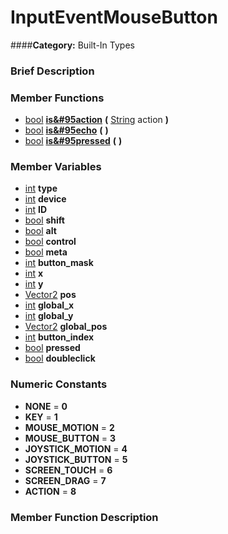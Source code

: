 #  InputEventMouseButton  
####**Category:** Built-In Types

###  Brief Description  


###  Member Functions 
  * [bool](class_bool)  **[is&#95action](#is_action)**  **(** [String](class_string) action  **)**
  * [bool](class_bool)  **[is&#95echo](#is_echo)**  **(** **)**
  * [bool](class_bool)  **[is&#95pressed](#is_pressed)**  **(** **)**

###  Member Variables  
  * [int](class_int) **type**
  * [int](class_int) **device**
  * [int](class_int) **ID**
  * [bool](class_bool) **shift**
  * [bool](class_bool) **alt**
  * [bool](class_bool) **control**
  * [bool](class_bool) **meta**
  * [int](class_int) **button_mask**
  * [int](class_int) **x**
  * [int](class_int) **y**
  * [Vector2](class_vector2) **pos**
  * [int](class_int) **global_x**
  * [int](class_int) **global_y**
  * [Vector2](class_vector2) **global_pos**
  * [int](class_int) **button_index**
  * [bool](class_bool) **pressed**
  * [bool](class_bool) **doubleclick**

###  Numeric Constants  
  * **NONE** = **0**
  * **KEY** = **1**
  * **MOUSE_MOTION** = **2**
  * **MOUSE_BUTTON** = **3**
  * **JOYSTICK_MOTION** = **4**
  * **JOYSTICK_BUTTON** = **5**
  * **SCREEN_TOUCH** = **6**
  * **SCREEN_DRAG** = **7**
  * **ACTION** = **8**

###  Member Function Description  
